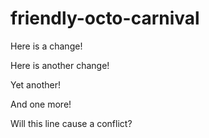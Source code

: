 # friendly-octo-carnival

Here is a change!

Here is another change!

Yet another!

And one more!

Will this line cause a conflict?

